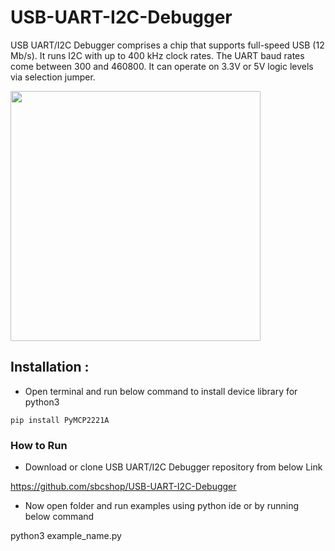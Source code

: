 # USB-UART-I2C-Debugger
USB UART/I2C Debugger comprises a chip that supports full-speed USB (12 Mb/s). It runs I2C with up to 400 kHz clock rates. The UART baud rates come between 300 and 460800. It can operate on 3.3V or 5V logic levels via selection jumper.

<img src="https://cdn.shopify.com/s/files/1/1217/2104/products/USBUARTDebugger_700x.png?v=1614667103" height="400" width="400" />

## Installation :

* Open terminal and run below command to install device library for python3

``` pip install PyMCP2221A ```

### How to Run 

* Download or clone USB UART/I2C Debugger repository from below Link

https://github.com/sbcshop/USB-UART-I2C-Debugger

* Now open folder and run examples using python ide or by running below command

python3 example_name.py

